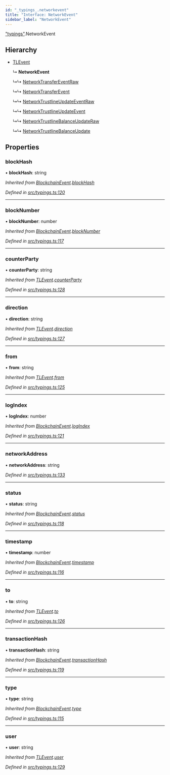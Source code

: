 ```yaml
---
id: "_typings_.networkevent"
title: "Interface: NetworkEvent"
sidebar_label: "NetworkEvent"
---
```


["typings"](../modules/_typings_.md).NetworkEvent

## Hierarchy

* [TLEvent](_typings_.tlevent.md)

  ↳ **NetworkEvent**

  ↳↳ [NetworkTransferEventRaw](_typings_.networktransfereventraw.md)

  ↳↳ [NetworkTransferEvent](_typings_.networktransferevent.md)

  ↳↳ [NetworkTrustlineUpdateEventRaw](_typings_.networktrustlineupdateeventraw.md)

  ↳↳ [NetworkTrustlineUpdateEvent](_typings_.networktrustlineupdateevent.md)

  ↳↳ [NetworkTrustlineBalanceUpdateRaw](_typings_.networktrustlinebalanceupdateraw.md)

  ↳↳ [NetworkTrustlineBalanceUpdate](_typings_.networktrustlinebalanceupdate.md)

## Properties

### blockHash

•  **blockHash**: string

*Inherited from [BlockchainEvent](_typings_.blockchainevent.md).[blockHash](_typings_.blockchainevent.md#blockhash)*

*Defined in [src/typings.ts:120](https://github.com/trustlines-protocol/clientlib/blob/a897659/src/typings.ts#L120)*

___

### blockNumber

•  **blockNumber**: number

*Inherited from [BlockchainEvent](_typings_.blockchainevent.md).[blockNumber](_typings_.blockchainevent.md#blocknumber)*

*Defined in [src/typings.ts:117](https://github.com/trustlines-protocol/clientlib/blob/a897659/src/typings.ts#L117)*

___

### counterParty

•  **counterParty**: string

*Inherited from [TLEvent](_typings_.tlevent.md).[counterParty](_typings_.tlevent.md#counterparty)*

*Defined in [src/typings.ts:128](https://github.com/trustlines-protocol/clientlib/blob/a897659/src/typings.ts#L128)*

___

### direction

•  **direction**: string

*Inherited from [TLEvent](_typings_.tlevent.md).[direction](_typings_.tlevent.md#direction)*

*Defined in [src/typings.ts:127](https://github.com/trustlines-protocol/clientlib/blob/a897659/src/typings.ts#L127)*

___

### from

•  **from**: string

*Inherited from [TLEvent](_typings_.tlevent.md).[from](_typings_.tlevent.md#from)*

*Defined in [src/typings.ts:125](https://github.com/trustlines-protocol/clientlib/blob/a897659/src/typings.ts#L125)*

___

### logIndex

•  **logIndex**: number

*Inherited from [BlockchainEvent](_typings_.blockchainevent.md).[logIndex](_typings_.blockchainevent.md#logindex)*

*Defined in [src/typings.ts:121](https://github.com/trustlines-protocol/clientlib/blob/a897659/src/typings.ts#L121)*

___

### networkAddress

•  **networkAddress**: string

*Defined in [src/typings.ts:133](https://github.com/trustlines-protocol/clientlib/blob/a897659/src/typings.ts#L133)*

___

### status

•  **status**: string

*Inherited from [BlockchainEvent](_typings_.blockchainevent.md).[status](_typings_.blockchainevent.md#status)*

*Defined in [src/typings.ts:118](https://github.com/trustlines-protocol/clientlib/blob/a897659/src/typings.ts#L118)*

___

### timestamp

•  **timestamp**: number

*Inherited from [BlockchainEvent](_typings_.blockchainevent.md).[timestamp](_typings_.blockchainevent.md#timestamp)*

*Defined in [src/typings.ts:116](https://github.com/trustlines-protocol/clientlib/blob/a897659/src/typings.ts#L116)*

___

### to

•  **to**: string

*Inherited from [TLEvent](_typings_.tlevent.md).[to](_typings_.tlevent.md#to)*

*Defined in [src/typings.ts:126](https://github.com/trustlines-protocol/clientlib/blob/a897659/src/typings.ts#L126)*

___

### transactionHash

•  **transactionHash**: string

*Inherited from [BlockchainEvent](_typings_.blockchainevent.md).[transactionHash](_typings_.blockchainevent.md#transactionhash)*

*Defined in [src/typings.ts:119](https://github.com/trustlines-protocol/clientlib/blob/a897659/src/typings.ts#L119)*

___

### type

•  **type**: string

*Inherited from [BlockchainEvent](_typings_.blockchainevent.md).[type](_typings_.blockchainevent.md#type)*

*Defined in [src/typings.ts:115](https://github.com/trustlines-protocol/clientlib/blob/a897659/src/typings.ts#L115)*

___

### user

•  **user**: string

*Inherited from [TLEvent](_typings_.tlevent.md).[user](_typings_.tlevent.md#user)*

*Defined in [src/typings.ts:129](https://github.com/trustlines-protocol/clientlib/blob/a897659/src/typings.ts#L129)*

